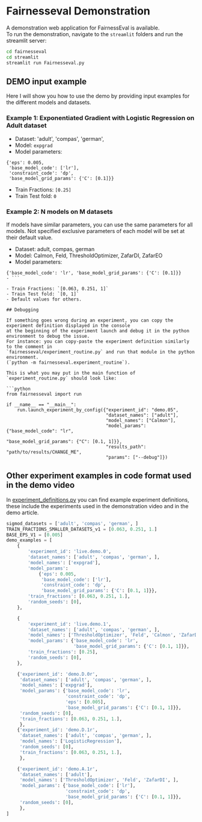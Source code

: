 # Fairnesseval Demonstration

A demonstration web application for FairnessEval is available.  
To run the demonstration, navigate to the `streamlit` folders and run the streamlit server:

```bash
cd fairnesseval
cd streamlit 
streamlit run Fairnesseval.py
```

## DEMO input example

Here I will show you how to use the demo by providing input examples for the different models and datasets.

### Example 1: Exponentiated Gradient with Logistic Regression on Adult dataset

- Dataset: 'adult', 'compas', 'german',
- Model: `expgrad`
- Model parameters:

```
{'eps': 0.005,
 'base_model_code': ['lr'],
 'constraint_code': 'dp',
 'base_model_grid_params': {'C': [0.1]}}
```
- Train Fractions: `[0.25]`
- Train Test fold: `0`


### Example 2: N models on M datasets
If models have similar parameters, you can use the same parameters for all models. 
Not specified exclusive parameters of each model will be set at their default value.


- Dataset: adult, compas, german
- Model: Calmon, Feld, ThresholdOptimizer, ZafarDI, ZafarEO
- Model parameters:

```
{'base_model_code': 'lr', 'base_model_grid_params': {'C': [0.1]}}
- ```

- Train Fractions: `[0.063, 0.251, 1]`
- Train Test fold: `[0, 1]`
- Default values for others.

## Debugging

If something goes wrong during an experiment, you can copy the experiment definition displayed in the console
at the beginning of the experiment launch and debug it in the python environment to debug the issue.
For instance: you can copy-paste the experiment definition similarly to the comment in
`fairnesseval/experiment_routine.py` and run that module in the python environment.
(`python -m fairnesseval.experiment_routine`).

This is what you may put in the main function of `experiment_routine.py` should look like:

```python
from fairnesseval import run

if __name__ == "__main__":
    run.launch_experiment_by_config({"experiment_id": "demo.05",
                                     "dataset_names": ["adult"],
                                     "model_names": ["Calmon"],
                                     "model_params": {"base_model_code": "lr",
                                                      "base_model_grid_params": {"C": [0.1, 1]}},
                                     "results_path": "path/to/results/CHANGE_ME",
                                     "params": ["--debug"]})
```

## Other experiment examples in code format used in the demo video

In [experiment_definitions.py](..%2Fsrc%2Ffairnesseval%2Fexperiment_definitions.py) you can find example experiment
definitions, these include the experiments used in the demonstration video and in the demo article.

```python
sigmod_datasets = ['adult', 'compas', 'german', ]
TRAIN_FRACTIONS_SMALLER_DATASETS_v1 = [0.063, 0.251, 1.]
BASE_EPS_V1 = [0.005]
demo_examples = [
    {
        'experiment_id': 'live.demo.0',
        'dataset_names': ['adult', 'compas', 'german', ],
        'model_names': ['expgrad'],
        'model_params':
            {'eps': 0.005,
             'base_model_code': ['lr'],
             'constraint_code': 'dp',
             'base_model_grid_params': {'C': [0.1, 1]}},
        'train_fractions': [0.063, 0.251, 1.],
        'random_seeds': [0],
    },

    {
        'experiment_id': 'live.demo.1',
        'dataset_names': ['adult', 'compas', 'german', ],
        'model_names': ['ThresholdOptimizer', 'Feld', 'Calmon', 'ZafarDI', 'ZafarEO', ],
        'model_params': {'base_model_code': 'lr',
                         'base_model_grid_params': {'C': [0.1, 1]}},
        'train_fractions': [0.25],
        'random_seeds': [0],
    },

    {'experiment_id': 'demo.D.0r',
     'dataset_names': ['adult', 'compas', 'german', ],
     'model_names': ['expgrad'],
     'model_params': {'base_model_code': 'lr',
                      'constraint_code': 'dp',
                      'eps': [0.005],
                      'base_model_grid_params': {'C': [0.1, 1]}},
     'random_seeds': [0],
     'train_fractions': [0.063, 0.251, 1.],
     },
    {'experiment_id': 'demo.D.1r',
     'dataset_names': ['adult', 'compas', 'german', ],
     'model_names': ['LogisticRegression'],
     'random_seeds': [0],
     'train_fractions': [0.063, 0.251, 1.],
     },

    {'experiment_id': 'demo.A.1r',
     'dataset_names': ['adult'],
     'model_names': ['ThresholdOptimizer', 'Feld', 'ZafarDI', ],
     'model_params': {'base_model_code': ['lr'],
                      'constraint_code': 'dp',
                      'base_model_grid_params': {'C': [0.1, 1]}},
     'random_seeds': [0],
     },
]


```

